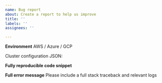```yaml
---
name: Bug report
about: Create a report to help us improve
title: ''
labels: ''
assignees: ''

---
```


**Environment**
AWS / Azure / GCP

Cluster configuration JSON:

**Fully reproducible code snippet**

**Full error message**
Please include a full stack traceback and relevant logs
